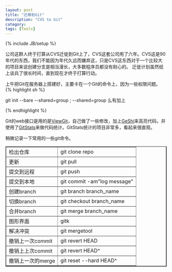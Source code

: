 ```yaml
---
layout: post
title: "迁移到Git"
description: "CVS to Git"
category: 
tags: [Tools]
---
```

{% include JB/setup %}

公司这群人终于打算从CVS迁徙到Git上了，CVS这套公司用了六年。CVS这是90年代的东西，我们不能因为年代久远而嫌弃这，只是CVS这东西对于一个比较大的项目来说创建分支是相当漫长，大多数程序员都没有耐心的。
迁徙计划虽然纸上谈兵了很长时间，直到现在才终于打算行动。

上午把Git在服务器上搭建好，主要卡在一个Git的命令上，因为一些权限问题。
{% highlight sh %}

git init --bare --shared=group ; --shared=group 么有加上

{% endhighlight %}

Git的web接口是用的是[ViewGit](http://viewgit.fealdia.org/)，自己做了一些修改，加上[GeShi](http://qbnz.com/highlighter/)来高亮代码，并使用了[GitStats](https://github.com/trybeee/GitStats)来做代码统计。GitStats统计的项目非常多，看起来很直观。

稍微记录一下常用的一些git命令。

<table border="2" cellpadding="5" align="center">
  <tbody>
<tr>
<td>检出仓库 </td> <td>   git clone repo</td>
</tr>
<tr>
<td> 更新</td>   <td> git pull</td>
<tr>
<td> 提交到远程</td> <td> git push</td>
</tr>
<tr>
<td>提交到本地</td>  <td>git commit -am"log message" </td>
</tr>
<td>创建branch</td>  <td>git branch branch_name</td>
<tr>
<td>切换branch</td>  <td>git checkout branch_name</td>
</tr>
<tr>
<td>合并branch</td>  <td>git merge branch_name</td>
</tr>
<tr>
<td>图形界面</td>         <td> gitk</td>
</tr>
<tr>
<td>解决冲突</td>          <td>git mergetool</td>
</tr>
<tr>
<td>撤销上一次commit</td>  <td>git revert HEAD</td>
</tr>
<tr>
<td>撤销上上次commit</td>  <td>git revert HEAD^ </td>
</tr>
<tr>
<td>撤销上一次的merge</td>  <td>git reset --hard HEAD^</td>
</tr>
</tbody>
</table>

